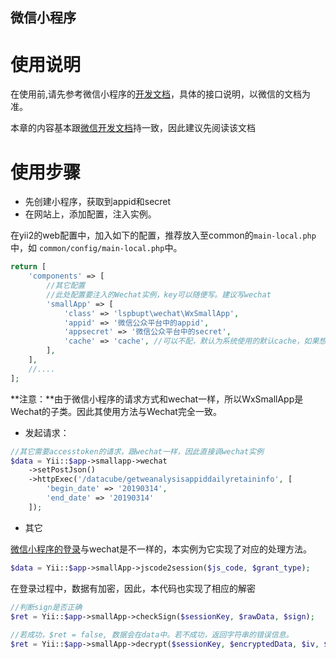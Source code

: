 微信小程序
--------


# 使用说明

在使用前,请先参考微信小程序的[开发文档][1]，具体的接口说明，以微信的文档为准。

本章的内容基本跟[微信开发文档][2]持一致，因此建议先阅读该文档

# 使用步骤
* 先创建小程序，获取到appid和secret
* 在网站上，添加配置，注入实例。

在yii2的web配置中，加入如下的配置，推荐放入至common的`main-local.php`中，如 `common/config/main-local.php`中。 

```php
return [
    'components' => [
        //其它配置
        //此处配置要注入的Wechat实例，key可以随便写。建议写wechat
        'smallApp' => [
            'class' => 'lspbupt\wechat\WxSmallApp',
            'appid' => '微信公众平台中的appid',
            'appsecret' => '微信公众平台中的secret',
            'cache' => 'cache', //可以不配，默认为系统使用的默认cache，如果想把access_token存入db之类的，可以配成dbcache或redisCache等，详见yii2的说明
        ],
    ],
    //....
];
```
**注意：**由于微信小程序的请求方式和wechat一样，所以WxSmallApp是Wechat的子类。因此其使用方法与Wechat完全一致。

* 发起请求：

```php
//其它需要accesstoken的请求，跟wechat一样，因此直接调wechat实例
$data = Yii::$app->smallapp->wechat
    ->setPostJson()
    ->httpExec('/datacube/getweanalysisappiddailyretaininfo', [
        'begin_date' => '20190314',
        'end_date' => '20190314'
    ]);
```

* 其它

[微信小程序的登录][3]与wechat是不一样的，本实例为它实现了对应的处理方法。
 
```php
$data = Yii::$app->smallApp->jscode2session($js_code, $grant_type);
```
 
在登录过程中，数据有加密，因此，本代码也实现了相应的解密
 
```php
//判断sign是否正确
$ret = Yii::$app->smallApp->checkSign($sessionKey, $rawData, $sign);
 
//若成功，$ret = false, 数据会在data中。若不成功，返回字符串的错误信息。
$ret = Yii::$app->smallApp->decrypt($sessionKey, $encryptedData, $iv, $data)
```





[1]: https://developers.weixin.qq.com/miniprogram/dev/api-backend/
[2]: docs/Wechat.md
[3]: https://developers.weixin.qq.com/miniprogram/dev/api-backend/auth.code2Session.html

